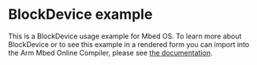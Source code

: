 # BlockDevice example

This is a BlockDevice usage example for Mbed OS. To learn more about BlockDevice or to see this example in a rendered form you can import into the Arm Mbed Online Compiler, please see [the documentation](https://os.mbed.com/docs/mbed-os/latest/apis/blockdevice.html).
